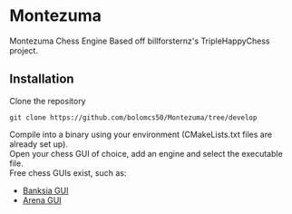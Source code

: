 # Montezuma
Montezuma Chess Engine
Based off billforsternz's TripleHappyChess project.

## Installation
Clone the repository
```
git clone https://github.com/bolomcs50/Montezuma/tree/develop
```

Compile into a binary using your environment (CMakeLists.txt files are already set up).  
Open your chess GUI of choice, add an engine and select the executable file.  
Free chess GUIs exist, such as:  
* [Banksia GUI](https://banksiagui.com/)
* [Arena GUI](http://www.playwitharena.de/)
